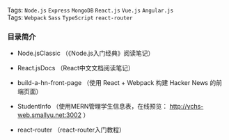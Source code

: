
Tags: `Node.js` `Express` `MongoDB` `React.js` `Vue.js` `Angular.js`    
Tags: `Webpack` `Sass` `TypeScript` `react-router`    
  
### 目录简介

- Node.jsClassic （《Node.js入门经典》阅读笔记）

- React.jsDocs （React中文文档阅读笔记）

- build-a-hn-front-page （使用 React + Webpack 构建 Hacker News 的前端页面）

- StudentInfo （使用MERN管理学生信息表，在线预览： http://ychs-web.smallyu.net:3002 ）

- react-router （react-router入门教程）